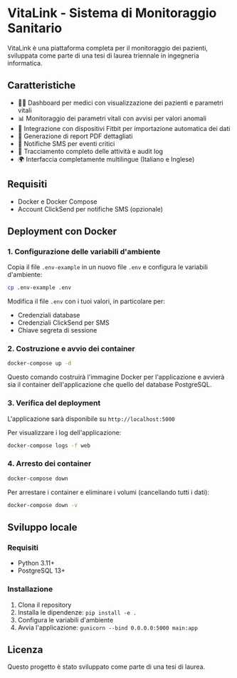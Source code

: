 # VitaLink - Sistema di Monitoraggio Sanitario

VitaLink è una piattaforma completa per il monitoraggio dei pazienti, sviluppata come parte di una tesi di laurea triennale in ingegneria informatica.

## Caratteristiche

- 👩‍⚕️ Dashboard per medici con visualizzazione dei pazienti e parametri vitali
- 📊 Monitoraggio dei parametri vitali con avvisi per valori anomali
- 📱 Integrazione con dispositivi Fitbit per importazione automatica dei dati
- 📄 Generazione di report PDF dettagliati
- 📨 Notifiche SMS per eventi critici
- 🔄 Tracciamento completo delle attività e audit log
- 🌍 Interfaccia completamente multilingue (Italiano e Inglese)

## Requisiti

- Docker e Docker Compose
- Account ClickSend per notifiche SMS (opzionale)

## Deployment con Docker

### 1. Configurazione delle variabili d'ambiente

Copia il file `.env-example` in un nuovo file `.env` e configura le variabili d'ambiente:

```bash
cp .env-example .env
```

Modifica il file `.env` con i tuoi valori, in particolare per:
- Credenziali database
- Credenziali ClickSend per SMS
- Chiave segreta di sessione

### 2. Costruzione e avvio dei container

```bash
docker-compose up -d
```

Questo comando costruirà l'immagine Docker per l'applicazione e avvierà sia il container dell'applicazione che quello del database PostgreSQL.

### 3. Verifica del deployment

L'applicazione sarà disponibile su `http://localhost:5000`

Per visualizzare i log dell'applicazione:
```bash
docker-compose logs -f web
```

### 4. Arresto dei container

```bash
docker-compose down
```

Per arrestare i container e eliminare i volumi (cancellando tutti i dati):
```bash
docker-compose down -v
```

## Sviluppo locale

### Requisiti
- Python 3.11+
- PostgreSQL 13+

### Installazione
1. Clona il repository
2. Installa le dipendenze: `pip install -e .`
3. Configura le variabili d'ambiente
4. Avvia l'applicazione: `gunicorn --bind 0.0.0.0:5000 main:app`

## Licenza
Questo progetto è stato sviluppato come parte di una tesi di laurea.